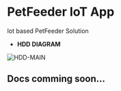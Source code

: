 # PetFeeder IoT App
Iot based PetFeeder Solution

- **HDD DIAGRAM**

![HDD-MAIN](https://github.com/chetryJyoti/PetFeeder_IoT_app/assets/102951719/7220cb31-a8a8-48e7-8b8a-a2cbde4fa861)

## Docs comming soon...
